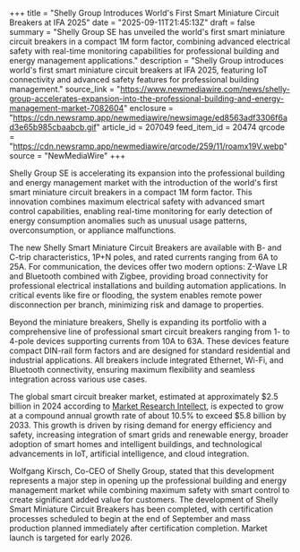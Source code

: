 +++
title = "Shelly Group Introduces World's First Smart Miniature Circuit Breakers at IFA 2025"
date = "2025-09-11T21:45:13Z"
draft = false
summary = "Shelly Group SE has unveiled the world's first smart miniature circuit breakers in a compact 1M form factor, combining advanced electrical safety with real-time monitoring capabilities for professional building and energy management applications."
description = "Shelly Group introduces world's first smart miniature circuit breakers at IFA 2025, featuring IoT connectivity and advanced safety features for professional building management."
source_link = "https://www.newmediawire.com/news/shelly-group-accelerates-expansion-into-the-professional-building-and-energy-management-market-7082604"
enclosure = "https://cdn.newsramp.app/newmediawire/newsimage/ed8563adf3306f6ad3e65b985cbaabcb.gif"
article_id = 207049
feed_item_id = 20474
qrcode = "https://cdn.newsramp.app/newmediawire/qrcode/259/11/roamx19V.webp"
source = "NewMediaWire"
+++

<p>Shelly Group SE is accelerating its expansion into the professional building and energy management market with the introduction of the world's first smart miniature circuit breakers in a compact 1M form factor. This innovation combines maximum electrical safety with advanced smart control capabilities, enabling real-time monitoring for early detection of energy consumption anomalies such as unusual usage patterns, overconsumption, or appliance malfunctions.</p><p>The new Shelly Smart Miniature Circuit Breakers are available with B- and C-trip characteristics, 1P+N poles, and rated currents ranging from 6A to 25A. For communication, the devices offer two modern options: Z-Wave LR and Bluetooth combined with Zigbee, providing broad connectivity for professional electrical installations and building automation applications. In critical events like fire or flooding, the system enables remote power disconnection per branch, minimizing risk and damage to properties.</p><p>Beyond the miniature breakers, Shelly is expanding its portfolio with a comprehensive line of professional smart circuit breakers ranging from 1- to 4-pole devices supporting currents from 10A to 63A. These devices feature compact DIN-rail form factors and are designed for standard residential and industrial applications. All breakers include integrated Ethernet, Wi-Fi, and Bluetooth connectivity, ensuring maximum flexibility and seamless integration across various use cases.</p><p>The global smart circuit breaker market, estimated at approximately $2.5 billion in 2024 according to <a href="https://www.marketresearchintellect.com" rel="nofollow" target="_blank">Market Research Intellect</a>, is expected to grow at a compound annual growth rate of about 10.5% to exceed $5.8 billion by 2033. This growth is driven by rising demand for energy efficiency and safety, increasing integration of smart grids and renewable energy, broader adoption of smart homes and intelligent buildings, and technological advancements in IoT, artificial intelligence, and cloud integration.</p><p>Wolfgang Kirsch, Co-CEO of Shelly Group, stated that this development represents a major step in opening up the professional building and energy management market while combining maximum safety with smart control to create significant added value for customers. The development of Shelly Smart Miniature Circuit Breakers has been completed, with certification processes scheduled to begin at the end of September and mass production planned immediately after certification completion. Market launch is targeted for early 2026.</p>
